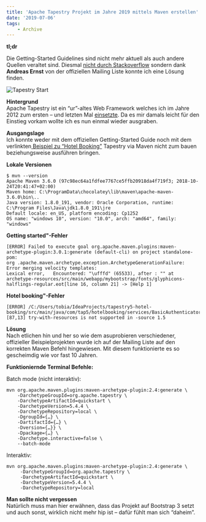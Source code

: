 ```yaml
---
title: 'Apache Tapestry Projekt im Jahre 2019 mittels Maven erstellen'
date: '2019-07-06'
tags:
    - Archive
---
```


**tl;dr**

Die Getting-Started Guidelines sind nicht mehr aktuell als auch andere Quellen veraltet sind. Diesmal [nicht durch Stackoverflow](https://stackoverflow.com/questions/56908827/cannot-execute-maven-goal-to-build-tapestry-5-4-x-from-getting-started-guide-nor) sondern dank **Andreas Ernst** von der offiziellen Mailing Liste konnte ich eine Lösung finden.

![Tapestry Start](assets/java-tapestry-console-1.png)

**Hintergrund**  
Apache Tapestry ist ein “ur”-altes Web Framework welches ich im Jahre 2012 zum ersten – und letzten Mal [einsetzte](https://tscholze.uber.space/2012/03/02/ein-gefuehl-von-vater-sein/). Da es mir damals leicht für den Einstieg vorkam wollte ich es nun einmal wieder ausgraben.

**Ausgangslage**  
Ich konnte weder mit dem offiziellen Getting-Started Guide noch mit dem verlinkten[ Beispiel zu “Hotel Booking”](https://github.com/bobharner/tapestry5-hotel-booking) Tapestry via Maven nicht zum bauen beziehungsweise ausführen bringen.


**Lokale Versionen**
```
$ mvn --version
Apache Maven 3.6.0 (97c98ec64a1fdfee7767ce5ffb20918da4f719f3; 2018-10-24T20:41:47+02:00)
Maven home: C:\ProgramData\chocolatey\lib\maven\apache-maven-3.6.0\bin\..
Java version: 1.8.0_191, vendor: Oracle Corporation, runtime: C:\Program Files\Java\jdk1.8.0_191\jre
Default locale: en_US, platform encoding: Cp1252
OS name: "windows 10", version: "10.0", arch: "amd64", family: "windows"
```
**Getting started"-Fehler**

```
[ERROR] Failed to execute goal org.apache.maven.plugins:maven-archetype-plugin:3.0.1:generate (default-cli) on project standalone-pom: 
org .apache.maven.archetype.exception.ArchetypeGenerationFailure: Error merging velocity templates: 
Lexical error,   Encountered: "\ufffd" (65533), after : "" at 
archetype-resources/src/main/webapp/mybootstrap/fonts/glyphicons-halflings-regular.eot[line 16, column 21] -> [Help 1]
```


**Hotel booking"-Fehler**
```
[ERROR] /C:/Users/tobia/IdeaProjects/tapestry5-hotel-booking/src/main/java/com/tap5/hotelbooking/services/BasicAuthenticator.java:[87,13] try-with-resources is not supported in -source 1.5
```

**Lösung**  
Nach etlichen hin und her so wie dem asuprobieren verschiedener, offizieller Beispielprojekten wurde ich auf der Mailing Liste auf den korrekten Maven Befehl hingewiesen. Mit diesem funktionierte es so gescheimdig wie vor fast 10 Jahren.

**Funktioniernde Terminal Befehle:**

Batch mode (nicht interaktiv): 
```
mvn org.apache.maven.plugins:maven-archetype-plugin:2.4:generate \
    -DarchetypeGroupId=org.apache.tapestry \
    -DarchetypeArtifactId=quickstart \
    -DarchetypeVersion=5.4.4 \
    -DarchetypeRepository=local \
    -DgroupId={…} \
    -DartifactId={…} \
    -Dversion={…}} \
    -Dpackage={…} \
    -Darchetype.interactive=false \
    --batch-mode
```

Interaktiv:
```
mvn org.apache.maven.plugins:maven-archetype-plugin:2.4:generate \
     -DarchetypeGroupId=org.apache.tapestry \
     -DarchetypeArtifactId=quickstart \
     -DarchetypeVersion=5.4.4 \
     -DarchetypeRepository=local 
```

**Man sollte nicht vergessen**  
Natürlich muss man hier erwähnen, dass das Projekt auf Bootstrap 3 setzt und auch sonst, wirklich nicht mehr hip ist – dafür fühlt man sich “daheim”.